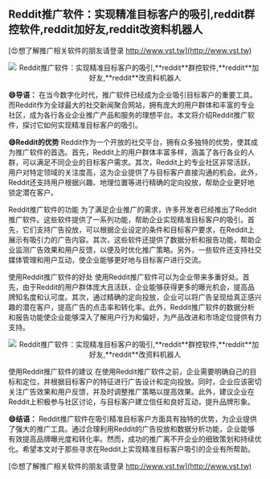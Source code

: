 ## **Reddit推广软件：实现精准目标客户的吸引,**reddit**群控软件,**reddit**加好友,**reddit**改资料机器人**

[😍想了解推广相关软件的朋友请登录 http://www.vst.tw](http://www.vst.tw)

 <center><img src="https://vst.tw/MP4/tuiguang/png/0.png" alt="Reddit推广软件：实现精准目标客户的吸引,**reddit**群控软件,**reddit**加好友,**reddit**改资料机器人"></center>

**😄导语：**
在当今数字化时代，推广软件已经成为企业吸引目标客户的重要工具。而Reddit作为全球最大的社交新闻聚合网站，拥有庞大的用户群体和丰富的专业社区，成为各行各业企业推广产品和服务的理想平台。本文将介绍Reddit推广软件，探讨它如何实现精准目标客户的吸引。

**😄Reddit的优势**
Reddit作为一个开放的社交平台，拥有众多独特的优势，使其成为推广软件的首选。首先，Reddit上的用户群体丰富多样，涵盖了各行各业的人群，可以满足不同企业的目标客户需求。其次，Reddit上的专业社区非常活跃，用户对特定领域的关注度高，这为企业提供了与目标客户直接沟通的机会。此外，Reddit还支持用户根据兴趣、地理位置等进行精确的定向投放，帮助企业更好地锁定潜在客户。

Reddit推广软件的功能
为了满足企业推广的需求，许多开发者已经推出了Reddit推广软件。这些软件提供了一系列功能，帮助企业实现精准目标客户的吸引。首先，它们支持广告投放，可以根据企业设定的条件和目标客户要求，在Reddit上展示有吸引力的广告内容。其次，这些软件还提供了数据分析和报告功能，帮助企业监测广告效果和用户反馈，以便及时优化推广策略。另外，一些软件还支持社交媒体管理和用户互动，使企业能够更好地与目标客户进行交流。

使用Reddit推广软件的好处
使用Reddit推广软件可以为企业带来多重好处。首先，由于Reddit的用户群体庞大且活跃，企业能够获得更多的曝光机会，提高品牌知名度和认可度。其次，通过精确的定向投放，企业可以将广告呈现给真正感兴趣的潜在客户，提高广告的点击率和转化率。此外，Reddit推广软件的数据分析和报告功能使企业能够深入了解用户行为和偏好，为产品改进和市场定位提供有力支持。

 <center><img src="https://vst.tw/MP4/tuiguang/png/8.png" alt="Reddit推广软件：实现精准目标客户的吸引,**reddit**群控软件,**reddit**加好友,**reddit**改资料机器人"></center>

使用Reddit推广软件的建议
在使用Reddit推广软件之前，企业需要明确自己的目标和定位，并根据目标客户的特征进行广告设计和定向投放。同时，企业应该密切关注广告效果和用户反馈，并及时调整推广策略以提高效果。此外，建议企业在Reddit上积极参与社区讨论，与目标客户建立信任和良好互动，提升品牌形象。

**😄结语：**
Reddit推广软件在吸引精准目标客户方面具有独特的优势，为企业提供了强大的推广工具。通过合理利用Reddit的广告投放和数据分析功能，企业能够有效提高品牌曝光度和转化率。然而，成功的推广离不开企业的细致策划和持续优化。希望本文对于那些寻求在Reddit上实现精准目标客户吸引的企业有所帮助。

[😍想了解推广相关软件的朋友请登录 http://www.vst.tw](http://www.vst.tw)



